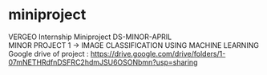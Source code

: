 # miniproject
VERGEO Internship Miniproject
DS-MINOR-APRIL   
MINOR PROJECT 1 ->  IMAGE CLASSIFICATION USING MACHINE LEARNING  
Google drive of project : 
https://drive.google.com/drive/folders/1-07mNETHRdfnDSFRC2hdmJSU6OSONbmn?usp=sharing
